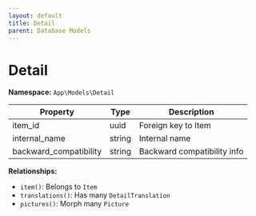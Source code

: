 ```yaml
---
layout: default
title: Detail
parent: Database Models
---
```


# Detail

**Namespace:** `App\Models\Detail`

| Property               | Type   | Description                 |
| ---------------------- | ------ | --------------------------- |
| item_id                | uuid   | Foreign key to Item         |
| internal_name          | string | Internal name               |
| backward_compatibility | string | Backward compatibility info |

**Relationships:**

- `item()`: Belongs to `Item`
- `translations()`: Has many `DetailTranslation`
- `pictures()`: Morph many `Picture`
